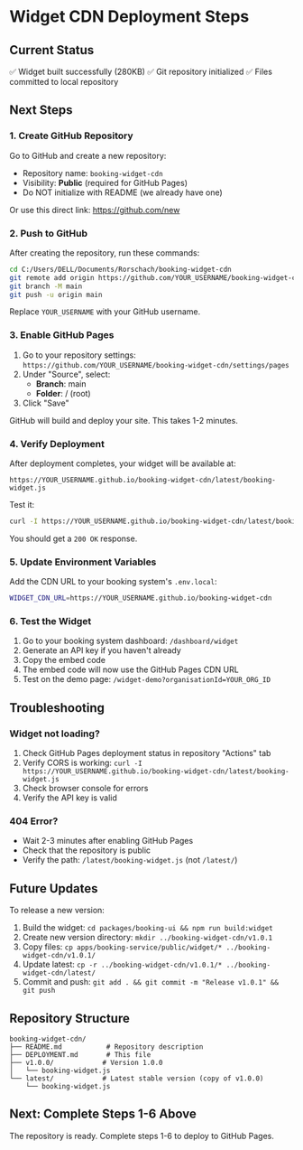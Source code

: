 # Widget CDN Deployment Steps

## Current Status
✅ Widget built successfully (280KB)
✅ Git repository initialized
✅ Files committed to local repository

## Next Steps

### 1. Create GitHub Repository

Go to GitHub and create a new repository:
- Repository name: `booking-widget-cdn`
- Visibility: **Public** (required for GitHub Pages)
- Do NOT initialize with README (we already have one)

Or use this direct link: https://github.com/new

### 2. Push to GitHub

After creating the repository, run these commands:

```bash
cd C:/Users/DELL/Documents/Rorschach/booking-widget-cdn
git remote add origin https://github.com/YOUR_USERNAME/booking-widget-cdn.git
git branch -M main
git push -u origin main
```

Replace `YOUR_USERNAME` with your GitHub username.

### 3. Enable GitHub Pages

1. Go to your repository settings: `https://github.com/YOUR_USERNAME/booking-widget-cdn/settings/pages`
2. Under "Source", select:
   - **Branch**: main
   - **Folder**: / (root)
3. Click "Save"

GitHub will build and deploy your site. This takes 1-2 minutes.

### 4. Verify Deployment

After deployment completes, your widget will be available at:

```
https://YOUR_USERNAME.github.io/booking-widget-cdn/latest/booking-widget.js
```

Test it:
```bash
curl -I https://YOUR_USERNAME.github.io/booking-widget-cdn/latest/booking-widget.js
```

You should get a `200 OK` response.

### 5. Update Environment Variables

Add the CDN URL to your booking system's `.env.local`:

```bash
WIDGET_CDN_URL=https://YOUR_USERNAME.github.io/booking-widget-cdn
```

### 6. Test the Widget

1. Go to your booking system dashboard: `/dashboard/widget`
2. Generate an API key if you haven't already
3. Copy the embed code
4. The embed code will now use the GitHub Pages CDN URL
5. Test on the demo page: `/widget-demo?organisationId=YOUR_ORG_ID`

## Troubleshooting

### Widget not loading?

1. Check GitHub Pages deployment status in repository "Actions" tab
2. Verify CORS is working: `curl -I https://YOUR_USERNAME.github.io/booking-widget-cdn/latest/booking-widget.js`
3. Check browser console for errors
4. Verify the API key is valid

### 404 Error?

- Wait 2-3 minutes after enabling GitHub Pages
- Check that the repository is public
- Verify the path: `/latest/booking-widget.js` (not `/latest/`)

## Future Updates

To release a new version:

1. Build the widget: `cd packages/booking-ui && npm run build:widget`
2. Create new version directory: `mkdir ../booking-widget-cdn/v1.0.1`
3. Copy files: `cp apps/booking-service/public/widget/* ../booking-widget-cdn/v1.0.1/`
4. Update latest: `cp -r ../booking-widget-cdn/v1.0.1/* ../booking-widget-cdn/latest/`
5. Commit and push: `git add . && git commit -m "Release v1.0.1" && git push`

## Repository Structure

```
booking-widget-cdn/
├── README.md           # Repository description
├── DEPLOYMENT.md       # This file
├── v1.0.0/            # Version 1.0.0
│   └── booking-widget.js
└── latest/            # Latest stable version (copy of v1.0.0)
    └── booking-widget.js
```

## Next: Complete Steps 1-6 Above

The repository is ready. Complete steps 1-6 to deploy to GitHub Pages.
